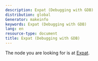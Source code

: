 ```yaml
---
description: Expat (Debugging with GDB)
distribution: global
Generator: makeinfo
keywords: Expat (Debugging with GDB)
lang: en
resource-type: document
title: Expat (Debugging with GDB)
---
```

The node you are looking for is at [Expat](Requirements.html#Expat).
